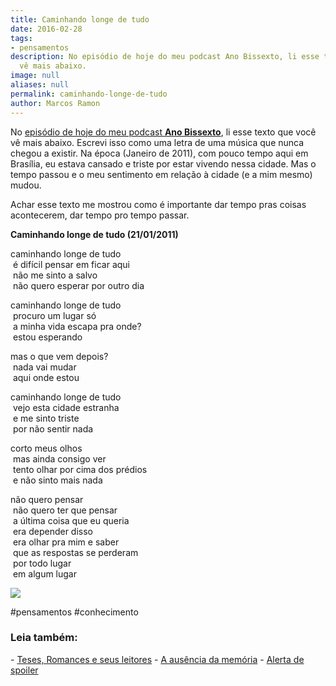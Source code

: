 ```yaml
---
title: Caminhando longe de tudo
date: 2016-02-28
tags:
- pensamentos
description: No episódio de hoje do meu podcast Ano Bissexto, li esse texto que você
  vê mais abaixo.
image: null
aliases: null
permalink: caminhando-longe-de-tudo
author: Marcos Ramon
---
```

No [episódio de hoje do meu podcast **Ano Bissexto**](http://www.marcosramon.net/ano-bissexto/059-caminhando-longe-de-tudo), li esse texto que você vê mais abaixo. Escrevi isso como uma letra de uma música que nunca chegou a existir. Na época (Janeiro de 2011), com pouco tempo aqui em Brasília, eu estava cansado e triste por estar vivendo nessa cidade. Mas o tempo passou e o meu sentimento em relação à cidade (e a mim mesmo) mudou.

Achar esse texto me mostrou como é importante dar tempo pras coisas acontecerem, dar tempo pro tempo passar.

**Caminhando longe de tudo (21/01/2011)**

caminhando longe de tudo  
 é difícil pensar em ficar aqui  
 não me sinto a salvo  
 não quero esperar por outro dia

caminhando longe de tudo  
 procuro um lugar só  
 a minha vida escapa pra onde?  
 estou esperando

mas o que vem depois?  
 nada vai mudar  
 aqui onde estou

caminhando longe de tudo  
 vejo esta cidade estranha  
 e me sinto triste  
 por não sentir nada

corto meus olhos  
 mas ainda consigo ver  
 tento olhar por cima dos prédios  
 e não sinto mais nada

não quero pensar  
 não quero ter que pensar  
 a última coisa que eu queria  
 era depender disso  
 era olhar pra mim e saber  
 que as respostas se perderam  
 por todo lugar  
 em algum lugar

<img src="/assets/img/caminhando-longe-de tudo-medium.jpg">


#pensamentos #conhecimento

<h3>Leia também:</h3>
- <a href="/teses-romances-e-seus-leitores">Teses, Romances e seus leitores</a>
- <a href="/a-ausencia-da-memoria">A ausência da memória</a>
- <a href="/alerta-de-spoiler">Alerta de spoiler</a>
